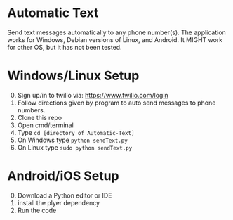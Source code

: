 # Automatic Text
Send text messages automatically to any phone number(s). The application works for Windows, Debian versions of Linux, and Android. It MIGHT work for other OS, but it has not been tested.

# Windows/Linux Setup
0) Sign up/in to twillo via: https://www.twilio.com/login
1) Follow directions given by program to auto send messages to phone numbers.
2) Clone this repo
3) Open cmd/terminal
4) Type `cd [directory of Automatic-Text]`
5) On Windows type `python sendText.py`
6) On Linux type `sudo python sendText.py`

# Android/iOS Setup
0) Download a Python editor or IDE
1) install the plyer dependency
2) Run the code
